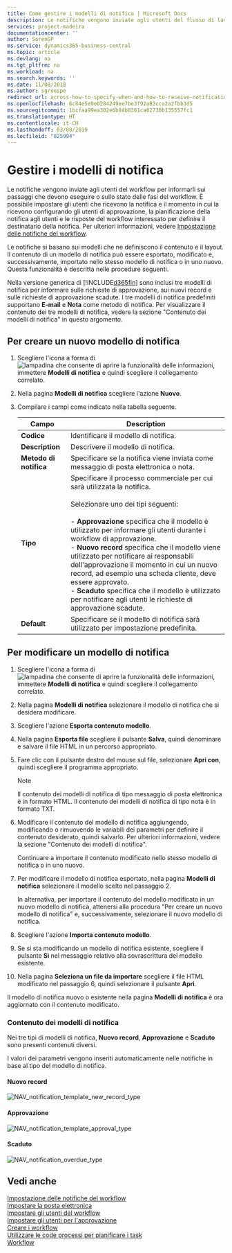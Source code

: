 ```yaml
---
title: Come gestire i modelli di notifica | Microsoft Docs
description: Le notifiche vengono inviate agli utenti del flusso di lavoro per informarli sui passaggi che devono eseguire o sullo stato dei passaggi del flusso di lavoro. È possibile impostare gli utenti che ricevono la notifica e il momento in cui la ricevono configurando gli utenti di approvazione, la pianificazione della notifica agli utenti e le risposte del workflow interessato per definire il destinatario della notifica.
services: project-madeira
documentationcenter: ''
author: SorenGP
ms.service: dynamics365-business-central
ms.topic: article
ms.devlang: na
ms.tgt_pltfrm: na
ms.workload: na
ms.search.keywords: ''
ms.date: 11/08/2018
ms.author: sgroespe
redirect_url: across-how-to-specify-when-and-how-to-receive-notifications
ms.openlocfilehash: 6c84e5e9e0284249ee7be3f92a82cca2a2fbb3d5
ms.sourcegitcommit: 1bcfaa99ea302e6b84b8361ca02730b135557fc1
ms.translationtype: HT
ms.contentlocale: it-CH
ms.lasthandoff: 03/08/2019
ms.locfileid: "825994"
---
```

# <a name="manage-notification-templates"></a>Gestire i modelli di notifica
Le notifiche vengono inviate agli utenti del workflow per informarli sui passaggi che devono eseguire o sullo stato delle fasi del workflow. È possibile impostare gli utenti che ricevono la notifica e il momento in cui la ricevono configurando gli utenti di approvazione, la pianificazione della notifica agli utenti e le risposte del workflow interessato per definire il destinatario della notifica. Per ulteriori informazioni, vedere [Impostazione delle notifiche del workflow](across-setting-up-workflow-notifications.md).  

 Le notifiche si basano sui modelli che ne definiscono il contenuto e il layout. Il contenuto di un modello di notifica può essere esportato, modificato e, successivamente, importato nello stesso modello di notifica o in uno nuovo. Questa funzionalità è descritta nelle procedure seguenti.  

 Nella versione generica di [!INCLUDE[d365fin](includes/d365fin_md.md)] sono inclusi tre modelli di notifica per informare sulle richieste di approvazione, sui nuovi record e sulle richieste di approvazione scadute. I tre modelli di notifica predefiniti supportano **E-mail** e **Nota** come metodo di notifica. Per visualizzare il contenuto dei tre modelli di notifica, vedere la sezione "Contenuto dei modelli di notifica" in questo argomento.

## <a name="to-create-a-new-notification-template"></a>Per creare un nuovo modello di notifica  
1.  Scegliere l'icona a forma di ![lampadina che consente di aprire la funzionalità delle informazioni](media/ui-search/search_small.png "Informazioni sull'operazione che si desidera eseguire"), immettere **Modelli di notifica** e quindi scegliere il collegamento correlato.  
2.  Nella pagina **Modelli di notifica** scegliere l'azione **Nuovo**.  
3.  Compilare i campi come indicato nella tabella seguente.  

    |Campo|Description|  
    |---------------------------------|---------------------------------------|  
    |**Codice**|Identificare il modello di notifica.|  
    |**Description**|Descrivere il modello di notifica.|  
    |**Metodo di notifica**|Specificare se la notifica viene inviata come messaggio di posta elettronica o nota.|  
    |**Tipo**|Specificare il processo commerciale per cui sarà utilizzata la notifica.<br /><br /> Selezionare uno dei tipi seguenti:<br /><br /> -   **Approvazione** specifica che il modello è utilizzato per informare gli utenti durante i workflow di approvazione.<br />-   **Nuovo record** specifica che il modello viene utilizzato per notificare ai responsabili dell'approvazione il momento in cui un nuovo record, ad esempio una scheda cliente, deve essere approvato.<br />-   **Scaduto** specifica che il modello è utilizzato per notificare agli utenti le richieste di approvazione scadute.|  
    |**Default**|Specificare se il modello di notifica sarà utilizzato per impostazione predefinita.|  

## <a name="to-modify-a-notification-template"></a>Per modificare un modello di notifica  
1.  Scegliere l'icona a forma di ![lampadina che consente di aprire la funzionalità delle informazioni](media/ui-search/search_small.png "Informazioni sull'operazione che si desidera eseguire"), immettere **Modelli di notifica** e quindi scegliere il collegamento correlato.  
2.  Nella pagina **Modelli di notifica** selezionare il modello di notifica che si desidera modificare.  
3.  Scegliere l'azione **Esporta contenuto modello**.  
4.  Nella pagina **Esporta file** scegliere il pulsante **Salva**, quindi denominare e salvare il file HTML in un percorso appropriato.  
5.  Fare clic con il pulsante destro del mouse sul file, selezionare **Apri con**, quindi scegliere il programma appropriato.  

    > [!NOTE]  
    >  Il contenuto dei modelli di notifica di tipo messaggio di posta elettronica è in formato HTML. Il contenuto dei modelli di notifica di tipo nota è in formato TXT.  
6.  Modificare il contenuto del modello di notifica aggiungendo, modificando o rimuovendo le variabili dei parametri per definire il contenuto desiderato, quindi salvarlo. Per ulteriori informazioni, vedere la sezione "Contenuto dei modelli di notifica".  

    Continuare a importare il contenuto modificato nello stesso modello di notifica o in uno nuovo.  
7.  Per modificare il modello di notifica esportato, nella pagina **Modelli di notifica** selezionare il modello scelto nel passaggio 2.  

    In alternativa, per importare il contenuto del modello modificato in un nuovo modello di notifica, attenersi alla procedura "Per creare un nuovo modello di notifica" e, successivamente, selezionare il nuovo modello di notifica.  
8.  Scegliere l'azione **Importa contenuto modello**.  
9. Se si sta modificando un modello di notifica esistente, scegliere il pulsante **Sì** nel messaggio relativo alla sovrascrittura del modello esistente.  
10. Nella pagina **Seleziona un file da importare** scegliere il file HTML modificato nel passaggio 6, quindi selezionare il pulsante **Apri**.  

Il modello di notifica nuovo o esistente nella pagina **Modelli di notifica** è ora aggiornato con il contenuto modificato.  

### <a name="content-of-the-notification-templates"></a>Contenuto dei modelli di notifica  
Nei tre tipi di modelli di notifica, **Nuovo record**, **Approvazione** e **Scaduto** sono presenti contenuti diversi.  

I valori dei parametri vengono inseriti automaticamente nelle notifiche in base al tipo del modello di notifica.  

#### <a name="new-record"></a>Nuovo record  
 ![NAV&#95;notification&#95;template&#95;new&#95;record&#95;type](media/nav_notification_template_new_record.png "NAV_notification_template_new_record")  

#### <a name="approval"></a>Approvazione  
 ![NAV&#95;notification&#95;template&#95;approval&#95;type](media/nav_notification_template_approval_type.png "NAV_notification_template_approval_type")  

#### <a name="overdue"></a>Scaduto  
 ![NAV&#95;notification&#95;overdue&#95;type](media/nav_notification_overdue_type.png "NAV_notification_overdue_type")  

## <a name="see-also"></a>Vedi anche  
 [Impostazione delle notifiche del workflow](across-setting-up-workflow-notifications.md)   
 [Impostare la posta elettronica](admin-how-setup-email.md)   
 [Impostare gli utenti del workflow](across-how-to-set-up-workflow-users.md)   
 [Impostare gli utenti per l'approvazione](across-how-to-set-up-approval-users.md)   
 [Creare i workflow](across-how-to-create-workflows.md)   
 [Utilizzare le code processi per pianificare i task](admin-job-queues-schedule-tasks.md)   
 [Workflow](across-workflow.md)   
